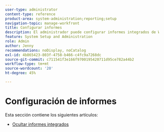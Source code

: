 ```yaml
---
user-type: administrator
content-type: reference
product-area: system-administration;reporting;setup
navigation-topic: manage-workfront
title: Configurar informes
description: El administrador puede configurar informes integrados de Workfront.
feature: System Setup and Administration
role: Admin
author: Jenny
recommendations: noDisplay, noCatalog
exl-id: 4b865423-803f-4758-b466-c4fc9a7268dc
source-git-commit: c711541f3e166f9700195420711d95ce782a44b2
workflow-type: tm+mt
source-wordcount: '20'
ht-degree: 45%

---
```


# Configuración de informes

Esta sección contiene los siguientes artículos:

* [Ocultar informes integrados](../../../administration-and-setup/manage-workfront/configure-reports/hide-built-in-reports.md)
